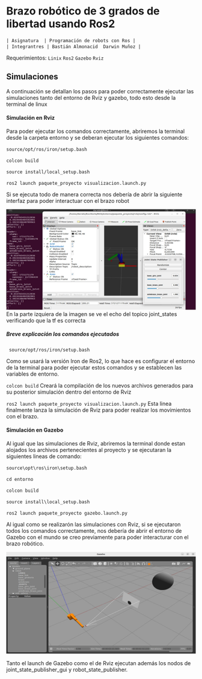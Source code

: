 # Brazo robótico de 3 grados de libertad usando Ros2

    | Asignatura  | Programación de robots con Ros |
    | Integrantres | Bastián Almonacid  Darwin Muñoz |
Requerimientos:
`Linix`
`Ros2`
`Gazebo`
`Rviz`

## Simulaciones

A continuación se detallan los pasos para poder correctamente ejecutar las simulaciones tanto del entorno de Rviz y gazebo, todo esto desde la terminal de linux

#### Simulación en Rviz
Para poder ejecutar los comandos correctamente, abriremos la terminal desde la carpeta entorno  y se deberan ejecutar los siguientes comandos:
```
source/opt/ros/iron/setup.bash
```
```
colcon build
```
```
source install/local_setup.bash
```
```
ros2 launch paquete_proyecto visualizacion.launch.py
```
Si se ejecuta todo de manera correcta nos debería de abrir la siguiente interfaz para poder interactuar con el brazo robot

![](https://github.com/Lightwin22/Brazo_Robotico_Ros2/blob/master/Rviz.jpeg)
En la parte izquiera de la imagen se ve el echo del topico joint_states verificando que la tf es correcta

##### Breve explicación los comandos ejecutados
` source/opt/ros/iron/setup.bash` 

Como se usará la versión Iron de Ros2, lo que hace es configurar el entorno de la terminal para poder ejecutar estos comandos y se establecen las variables de entorno.

`colcon build`
Creará  la compilación de los nuevos archivos generados para su posterior simulación dentro del entorno de Rviz

`ros2 launch paquete_proyecto visualizacion.launch.py`
Esta linea finalmente lanza la simulación de Rviz para poder realizar los movimientos con el brazo.

#### Simulación en Gazebo

Al igual que las simulaciones de Rviz, abriremos la terminal donde estan alojados los archivos pertenecientes al proyecto y se ejecutaran la siguientes lineas de comando:
```
source\opt\ros\iron\setup.bash
```
```
cd entorno
```
```
colcon build
```
```
source install\local_setup.bash
```
```
ros2 launch paquete_proyecto gazebo.launch.py
```
Al igual como se realizarón las simulaciones con Rviz, si se ejecutaron todos los comandos correctamente, nos debería de abrir el entorno de Gazebo con el mundo se creo previamente para poder interacturar con el brazo robótico.

![](https://github.com/Lightwin22/Brazo_Robotico_Ros2/blob/master/Gazebo.jpeg)

Tanto el launch de Gazebo como el de Rviz ejecutan además los nodos de joint_state_publisher_gui y robot_state_publisher.


